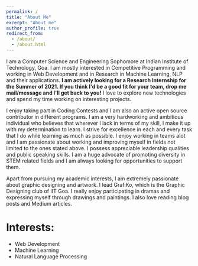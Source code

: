 ```yaml
---
permalink: /
title: "About Me"
excerpt: "About me"
author_profile: true
redirect_from: 
  - /about/
  - /about.html
---
```


I am a Computer Science and Engineering Sophomore at Indian Institute of Technology, Goa. I am mostly interested in Competitive Programming and working in Web Development and in Research in Machine Learning, NLP and their applications. **I am actively looking for a Research Internship for the Summer of 2021. If you think I'd be a good fit for your team, drop me mail/message and I'll get back to you!** I love to explore new technologies and spend my time working on interesting projects.

I enjoy taking part in Coding Contests and I am also an active open source contributor in different programs. I am a very hardworking and ambitious individual who believes that wherever I lack in terms of my skill, I make it up with my determination to learn. I strive for excellence in each and every task that I do while learning as much as possible. I enjoy working in teams alot and I am passionate about working and improving myself in fields not limited to the ones stated above. I possess appreciable leadership qualities and public speaking skills. I am a huge advocate of promoting diversity in STEM related fields and I am always looking for opportunities to support them. 

Apart from pursuing my academic interests, I am extremely passionate about graphic designing and artwork. I lead GrafiKo, which is the Graphic Designing club of IIT Goa. I really enjoy participating in dramas and expressing myself through drawings and paintings. I also love reading blog posts and Medium articles.

# Interests:
* Web Development 
* Machine Learning
* Natural Language Processing



